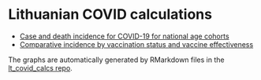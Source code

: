 # Lithuanian COVID calculations

- [Case and death incidence for COVID-19 for national age cohorts](Lithuanian-age-breakdowns)
- [Comparative incidence by vaccination status and vaccine effectiveness](Lithuanian-breakthrough-calculations)

The graphs are automatically generated by  RMarkdown files in the
[lt_covid_calcs repo](https://github.com/RichardMN/lt_covid_calcs).
